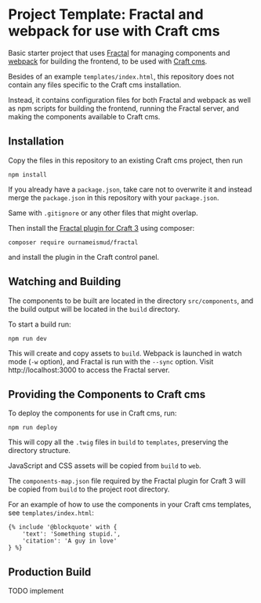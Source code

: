 # Project Template: Fractal and webpack for use with Craft cms

Basic starter project that uses [Fractal](https://fractal.build/) for managing components and [webpack](https://webpack.js.org/) for building the frontend, to be used with  [Craft cms](https://craftcms.com/).

Besides of an example `templates/index.html`, this repository does not contain any files specific to the Craft cms installation.

Instead, it contains configuration files for both Fractal and webpack as well as npm scripts for building the frontend, running the Fractal server, and making the components available to Craft cms.

## Installation

Copy the files in this repository to an existing Craft cms project, then run

```
npm install
```

If you already have a `package.json`, take care not to overwrite it and instead merge the `package.json` in this repository with your `package.json`.

Same with `.gitignore` or any other files that might overlap.

Then install the [Fractal plugin for Craft 3](https://github.com/ournameismud/fractal) using composer:

```
composer require ournameismud/fractal
```

and install the plugin in the Craft control panel.

## Watching and Building

The components to be built are located in the directory `src/components`, and the build output will be located in the `build` directory.

To start a build run:

```
npm run dev
```

This will create and copy assets to `build`. Webpack is launched in watch mode (`-w` option), and Fractal is run with the `--sync` option. Visit http://localhost:3000 to access the Fractal server.

## Providing the Components to Craft cms

To deploy the components for use in Craft cms, run:

```
npm run deploy
```

This will copy all the `.twig` files in `build` to `templates`, preserving the directory structure.

JavaScript and CSS assets will be copied from `build` to `web`.

The `components-map.json` file required by the Fractal plugin for Craft 3 will be copied from `build` to the project root directory.

For an example of how to use the components in your Craft cms templates, see `templates/index.html`:

```
{% include '@blockquote' with {
    'text': 'Something stupid.',
    'citation': 'A guy in love'
} %}
```

## Production Build

TODO implement
